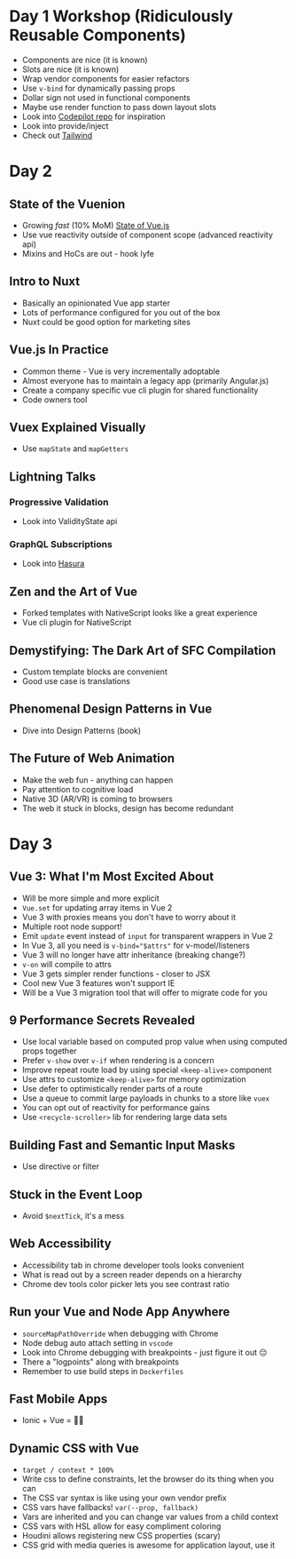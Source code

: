 # Day 1 Workshop (Ridiculously Reusable Components)

- Components are nice (it is known)
- Slots are nice (it is known)
- Wrap vendor components for easier refactors
- Use `v-bind` for dynamically passing props
- Dollar sign not used in functional components
- Maybe use render function to pass down layout slots
- Look into [Codepilot repo](https://github.com/CodePilotai/codepilot) for inspiration
- Look into provide/inject
- Check out [Tailwind](https://github.com/tailwindcss/tailwindcss)

# Day 2

## State of the Vuenion

- Growing _fast_ (10% MoM) [State of Vue.js](https://www.monterail.com/state-of-vuejs-report)
- Use vue reactivity outside of component scope (advanced reactivity api)
- Mixins and HoCs are out - hook lyfe

## Intro to Nuxt

- Basically an opinionated Vue app starter
- Lots of performance configured for you out of the box
- Nuxt could be good option for marketing sites

## Vue.js In Practice

- Common theme - Vue is very incrementally adoptable
- Almost everyone has to maintain a legacy app (primarily Angular.js)
- Create a company specific vue cli plugin for shared functionality
- Code owners tool

## Vuex Explained Visually

- Use `mapState` and `mapGetters`

## Lightning Talks

### Progressive Validation

- Look into ValidityState api

### GraphQL Subscriptions

- Look into [Hasura](https://hasura.io/)

## Zen and the Art of Vue

- Forked templates with NativeScript looks like a great experience
- Vue cli plugin for NativeScript

## Demystifying: The Dark Art of SFC Compilation

- Custom template blocks are convenient
- Good use case is translations

## Phenomenal Design Patterns in Vue

- Dive into Design Patterns (book)

## The Future of Web Animation

- Make the web fun - anything can happen
- Pay attention to cognitive load
- Native 3D (AR/VR) is coming to browsers
- The web it stuck in blocks, design has become redundant

# Day 3

## Vue 3: What I'm Most Excited About

- Will be more simple and more explicit
- `Vue.set` for updating array items in Vue 2
- Vue 3 with proxies means you don't have to worry about it
- Multiple root node support!
- Emit `update` event instead of `input` for transparent wrappers in Vue 2
- In Vue 3, all you need is `v-bind="$attrs"` for v-model/listeners
- Vue 3 will no longer have attr inheritance (breaking change?)
- `v-on` will compile to attrs
- Vue 3 gets simpler render functions - closer to JSX
- Cool new Vue 3 features won't support IE
- Will be a Vue 3 migration tool that will offer to migrate code for you

## 9 Performance Secrets Revealed

- Use local variable based on computed prop value when using computed props together
- Prefer `v-show` over `v-if` when rendering is a concern
- Improve repeat route load by using special `<keep-alive>` component
- Use attrs to customize `<keep-alive>` for memory optimization
- Use defer to optimistically render parts of a route
- Use a queue to commit large payloads in chunks to a store like `vuex`
- You can opt out of reactivity for performance gains
- Use `<recycle-scroller>` lib for rendering large data sets

## Building Fast and Semantic Input Masks

- Use directive or filter

## Stuck in the Event Loop

- Avoid `$nextTick`, it's a mess

## Web Accessibility

- Accessibility tab in chrome developer tools looks convenient
- What is read out by a screen reader depends on a hierarchy
- Chrome dev tools color picker lets you see contrast ratio

## Run your Vue and Node App Anywhere

- `sourceMapPathOverride` when debugging with Chrome
- Node debug auto attach setting in `vscode`
- Look into Chrome debugging with breakpoints - just figure it out 😔
- There a "logpoints" along with breakpoints
- Remember to use build steps in `Dockerfiles`

## Fast Mobile Apps

- Ionic + Vue = 🎉💙

## Dynamic CSS with Vue

- `target / context * 100%`
- Write css to define constraints, let the browser do its thing when you can
- The CSS var syntax is like using your own vendor prefix
- CSS vars have fallbacks! `var(--prop, fallback)`
- Vars are inherited and you can change var values from a child context
- CSS vars with HSL allow for easy compliment coloring
- Houdini allows registering new CSS properties (scary)
- CSS grid with media queries is awesome for application layout, use it
